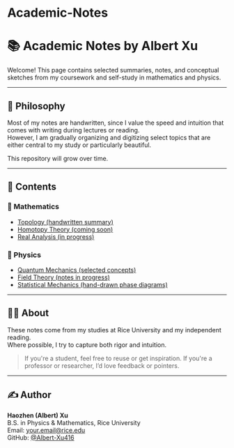 # Academic-Notes
# 📚 Academic Notes by Albert Xu

Welcome! This page contains selected summaries, notes, and conceptual sketches from my coursework and self-study in mathematics and physics.

---

## 🧠 Philosophy

Most of my notes are handwritten, since I value the speed and intuition that comes with writing during lectures or reading.  
However, I am gradually organizing and digitizing select topics that are either central to my study or particularly beautiful.

This repository will grow over time.

---

## 📂 Contents

### 🔹 Mathematics

- [Topology (handwritten summary)](./math/topology_summary.pdf)
- [Homotopy Theory (coming soon)]()
- [Real Analysis (in progress)]()

### 🔹 Physics

- [Quantum Mechanics (selected concepts)](./physics/qm_concepts.md)
- [Field Theory (notes in progress)]()
- [Statistical Mechanics (hand-drawn phase diagrams)](./physics/stat_mech_sketch.pdf)

---

## 🧑‍🎓 About

These notes come from my studies at Rice University and my independent reading.  
Where possible, I try to capture both rigor and intuition.

> If you're a student, feel free to reuse or get inspiration.
> If you're a professor or researcher, I’d love feedback or pointers.

---

## ✍️ Author

**Haozhen (Albert) Xu**  
B.S. in Physics & Mathematics, Rice University  
Email: your.email@rice.edu  
GitHub: [@Albert-Xu416](https://github.com/Albert-Xu416)
